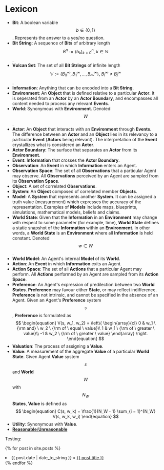 # Lexicon

* __Bit__: A boolean variable $$ b \in \{ 0, 1 \} $$. Represents the answer to a yes/no question.
* __Bit String__: A sequence of __Bits__ of arbitrary length $$ B^n := (b_k)_{k=0}^n , \  k \in \mathbb{N} $$.
* __Vulcan Set__: The set of all __Bit Strings__ of infinite length $$ \mathbb{V} := \{ B_0^{\infty}, B_1^{\infty}, \dots, B_{\infty}^{\infty} \} , \ B_i^{\infty} \neq B_j^{\infty} $$.
* __Information__: Anything that can be encoded into a __Bit String__.
* __Environment__: An __Object__ that is defined relative to a particular __Actor__. It is seperated from an __Actor__ by an __Actor Boundary__, and encompasses all content needed to process any relevant __Events__.
* __World__: Synonymous with __Environment__. Denoted $$ W $$.
* __Actor__: An __Object__ that interacts with an __Environment__ through __Events__. The difference between an __Actor__ and an __Object__ lies in its relevancy to a particular __Event__ (__Actors__ being relevant). The interpretation of the __Event__ crystallizes what is considered an __Actor__.
* __Actor Boundary__: The surface that separates an __Actor__ from its __Environment__.
* __Event__: __Information__ that crosses the __Actor Boundary__.
* __Observation__: An __Event__ in which __Information__ enters an Agent.
* __Observation Space__: The set of all __Observations__ that a particular Agent may observe. All __Observations__ perceived by an Agent are sampled from its __Observation Space__.
* __Object__: A set of correlated __Observations__.
* __System__: An __Object__ composed of correlated member __Objects__.
* __Model__: A __System__ that represents another __System__. It can be assigned a truth value (measurement) which expresses the accuracy of the representation. Examples of __Models__ include maps, blueprints, simulations, mathematical models, beliefs and claims.
* __World State__: Given that the __Information__ in an __Environment__ may change with respect to some parameter (for example, time), __World State__ defines a static snapshot of the __Information__ within an __Environment__. In other words, a __World State__ is an __Environment__ where all __Information__ is held constant. Denoted $$ w \in W $$.
* __World Model__: An Agent's internal __Model__ of its __World__. 
* __Action__: An __Event__ in which __Information__ exits an Agent.
* __Action Space__: The set of all __Actions__ that a particular Agent may perform. All __Actions__ performed by an Agent are sampled from its __Action Space__.
* __Preference__: An Agent's expression of predilection between two __World States__. __Preference__ may favour either __State__, or may reflect indifference. __Preference__ is not intrinsic, and cannot be specified in the absence of an Agent. Given an Agent's __Preference__ system $$ s $$, __Preference__ is formulated as $$
\begin{equation}
V(s, w_1, w_2) = \left\{
\begin{array}{cl}
0 & w_1 \ {\rm and} \ w_2 \ {\rm of \ equal \ value}\\
1 & w_1 \ {\rm of \ greater \ value}\\
-1 & w_2 \ {\rm of \ greater \ value}
\end{array}
\right.
\end{equation}
$$
* __Valuation__: The process of assigning a __Value__.
* __Value__: A measurement of the aggregate __Value__ of a particular __World State__. Given Agent __Value__ system $$ s $$ and __World__ $$ W $$ with $$ N_W$$ __States__, __Value__ is defined as $$ 
\begin{equation}
C(s, w_k) = \frac{1}{N_W - 1} \sum_{i = 1}^{N_W} V(s, w_k, w_i) 
\end{equation}
$$
* __Utility__: Synonymous with __Value__.
* [__Reasonable__/__Unreasonable__](Reasonable.md)


Testing:

{% for post in site.posts %}
    <li><span>{{ post.date | date_to_string }}</span> &raquo; <a href="{{ post.url }}" title="{{ post.title }}">{{ post.title }}</a></li>
{% endfor %}